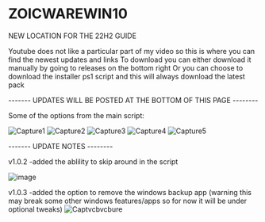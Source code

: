 # ZOICWAREWIN10

NEW LOCATION FOR THE 22H2 GUIDE

Youtube does not like a particular part of my video so this is where you can find the newest updates and links
To download you can either download it manually by going to releases on the bottom right
Or you can choose to download the installer ps1 script and this will always download the latest pack

------- UPDATES WILL BE POSTED AT THE BOTTOM OF THIS PAGE --------



Some of the options from the main script:


![Capture1](https://github.com/zoicware/ZOICWAREWIN10/assets/118035521/956c013d-e8e6-4b46-95b2-0076f272c8a8)
![Capture2](https://github.com/zoicware/ZOICWAREWIN10/assets/118035521/8868ca16-5a20-4964-a1a6-254a440c2dbb)
![Capture3](https://github.com/zoicware/ZOICWAREWIN10/assets/118035521/bcb6bf0a-6fad-4e30-94a0-6c917701ddd9)
![Capture4](https://github.com/zoicware/ZOICWAREWIN10/assets/118035521/ea339f72-ca67-49b9-a8ec-6c9e1f09b6be)
![Capture5](https://github.com/zoicware/ZOICWAREWIN10/assets/118035521/38cd8dd1-072c-4ee1-a7b2-c5ed849b37d4)



------- UPDATE NOTES --------

v1.0.2
-added the ablility to skip around in the script

![image](https://github.com/zoicware/ZOICWAREWIN10/assets/118035521/bf8df34c-2139-41ea-b696-be04d300660a)


v1.0.3
-added the option to remove the windows backup app (warning this may break some other windows features/apps so for now it will be under optional tweaks)
![Captvcbvcbure](https://github.com/zoicware/ZOICWAREWIN10/assets/118035521/b87e729b-11a2-4f7d-b9ae-253f8eaf8ab5)
